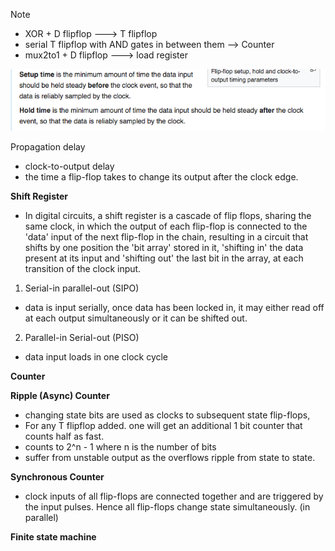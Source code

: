 

Note

+ XOR + D flipflop ---> T flipflop
+ serial T flipflop with AND gates in between them --> Counter
+ mux2to1 + D flipflop ---> load register 

![](assets/README-a6564.png)


Propagation delay
+  clock-to-output delay
+ the time a flip-flop takes to change its output after the clock edge.


__Shift Register__
+ In digital circuits, a shift register is a cascade of flip flops, sharing the same clock, in which the output of each flip-flop is connected to the 'data' input of the next flip-flop in the chain, resulting in a circuit that shifts by one position the 'bit array' stored in it, 'shifting in' the data present at its input and 'shifting out' the last bit in the array, at each transition of the clock input.


1. Serial-in parallel-out (SIPO)
+ data is input serially, once data has been locked in, it may either read off at each output simultaneously or it can be shifted out.


2. Parallel-in Serial-out (PISO)
+ data input loads in one clock cycle


__Counter__

__Ripple (Async) Counter__
+  changing state bits are used as clocks to subsequent state flip-flops,
+ For any T flipflop added. one will get an additional 1 bit counter that counts half as fast.
+ counts to 2^n - 1 where n is the number of bits
+ suffer from unstable output as the overflows ripple from state to state.



__Synchronous Counter__
+ clock inputs of all flip-flops are connected together and are triggered by the input pulses. Hence all flip-flops change state simultaneously. (in parallel)


__Finite state machine__
